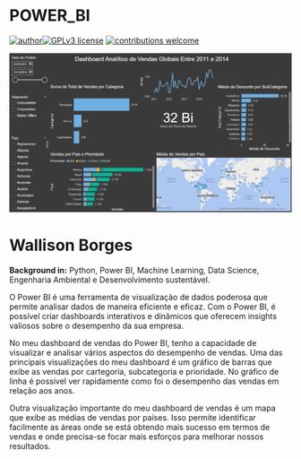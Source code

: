 # POWER_BI
[![author](https://img.shields.io/badge/author-Wallison-red.svg)](https://www.linkedin.com/in/wallison-borges-48312516a/)[![GPLv3 license](https://img.shields.io/badge/License-GPLv3-blue.svg)](http://perso.crans.org/besson/LICENSE.html) [![contributions welcome](https://img.shields.io/badge/contributions-welcome-brightgreen.svg?style=flat)](https://github.com/IsWallison/Data_Science/issues)

<p align="center">
  <img src="Vendas.png" >
</p>

# Wallison Borges
**Background in:** Python, Power BI, Machine Learning, Data Science, Engenharia Ambiental e Desenvolvimento sustentável.

O Power BI é uma ferramenta de visualização de dados poderosa que permite analisar dados de maneira eficiente e eficaz. Com o Power BI, é possível criar dashboards interativos e dinâmicos que oferecem insights valiosos sobre o desempenho da sua empresa.

No meu dashboard de vendas do Power BI, tenho a capacidade de visualizar e analisar vários aspectos do desempenho de vendas. Uma das principais visualizações do meu dashboard é um gráfico de barras que exibe as vendas por cartegoria, subcategoria e prioridade. No gráfico de linha é possivel ver rapidamente como foi o desempenho das vendas em relação aos anos.

Outra visualização importante do meu dashboard de vendas é um mapa que exibe as médias de vendas por países. Isso permite identificar facilmente as áreas onde se está obtendo mais sucesso em termos de vendas e onde precisa-se focar mais esforços para melhorar nossos resultados.
